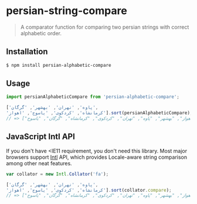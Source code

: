 # persian-string-compare
> A comparator function for comparing two persian strings with correct alphabetic order.

## Installation

```sh
$ npm install persian-alphabetic-compare
```

## Usage

```js
import persianAlphabeticCompare from 'persian-alphabetic-compare';

['پاوه', 'تهران', 'بهشهر', 'گرگان',
'کرمانشاه', 'کردکوی', 'یاسوج', 'اهواز'].sort(persianAlphabeticCompare);
// => ["اهواز", "بهشهر", "پاوه", "تهران", "کردکوی", "کرمانشاه", "گرگان", "یاسوج"]
```

## JavaScript Intl API
If you don't have <IE11 requirement, you don't need this library. Most major browsers support
[Intl](https://developer.mozilla.org/en-US/docs/Web/JavaScript/Reference/Global_Objects/Intl)
API, which provides Locale-aware string comparison among other neat features.

```js
var collator = new Intl.Collator('fa');

['پاوه', 'تهران', 'بهشهر', 'گرگان',
'کرمانشاه', 'كردکوی', 'ياسوج', 'اهواز'].sort(collator.compare);
// => ["اهواز", "بهشهر", "پاوه", "تهران", "كردکوی", "کرمانشاه", "گرگان", "ياسوج"]
```
